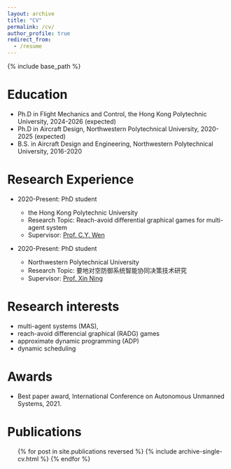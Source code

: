 ```yaml
---
layout: archive
title: "CV"
permalink: /cv/
author_profile: true
redirect_from:
  - /resume
---
```


{% include base_path %}

# Education
* Ph.D in Flight Mechanics and Control, the Hong Kong Polytechnic University, 2024-2026 (expected)
* Ph.D in Aircraft Design, Northwestern Polytechnical University, 2020-2025 (expected)
* B.S. in Aircraft Design and Engineering, Northwestern Polytechnical University, 2016-2020

# Research Experience
* 2020-Present: PhD student
  * the Hong Kong Polytechnic University
  * Research Topic: Reach-avoid differential graphical games for multi-agent system
  * Supervisor: [Prof. C.Y. Wen](https://www.polyu.edu.hk/aae/people/academic-staff/ir-prof-wen-chih-yung/)

* 2020-Present: PhD student
  * Northwestern Polytechnical University
  * Research Topic: 要地对空防御系统智能协同决策技术研究
  * Supervisor: [Prof. Xin Ning](https://teacher.nwpu.edu.cn/ningxin.html)

# Research interests
* multi-agent systems (MAS), 
* reach-avoid differencial graphical (RADG) games
* approximate dynamic programming (ADP)
* dynamic scheduling

# Awards
* Best paper award, International Conference on Autonomous Unmanned Systems, 2021.

# Publications
  <ul>{% for post in site.publications reversed %}
    {% include archive-single-cv.html %}
  {% endfor %}</ul>
  
<!-- Talks
======
  <ul>{% for post in site.talks reversed %}
    {% include archive-single-talk-cv.html  %}
  {% endfor %}</ul> -->
  
<!-- Teaching
======
  <ul>{% for post in site.teaching reversed %}
    {% include archive-single-cv.html %}
  {% endfor %}</ul> -->
  
<!-- Service and leadership
======
* Currently signed in to 43 different slack teams -->

